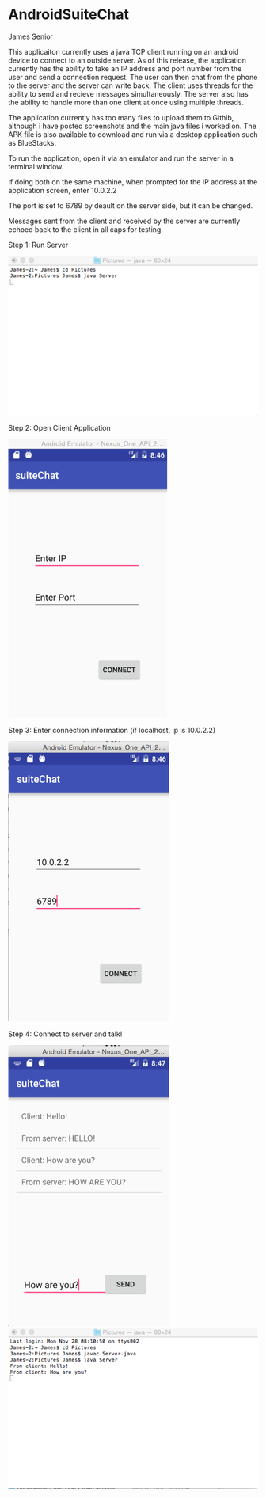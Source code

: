 # AndroidSuiteChat
James Senior

This applicaiton currently uses a java TCP client running on an android device to connect to an outside server.
As of this release, the application currently has the ability to take an IP address and port number from the user and send a connection request.
The user can then chat from the phone to the server and the server can write back.
The client uses threads for the ability to send and recieve messages simultaneously.
The server also has the ability to handle more than one client at once using multiple threads.

The application currently has too many files to upload them to Githib, although i have posted screenshots and the main java files i worked on.
The APK file is also available to download and run via a desktop application such as BlueStacks.

To run the application, open it via an emulator and run the server in a terminal window.

If doing both on the same machine, when prompted for the IP address at the application screen, enter 10.0.2.2

The port is set to 6789 by deault on the server side, but it can be changed.

Messages sent from the client and received by the server are currently echoed back to the client in all caps for testing.

Step 1: Run Server

![Alt text](/Screen%20Shot%202016-11-28%20at%208.12.56%20AM.png?raw=true "Optional Title")

Step 2: Open Client Application

![Alt text](/Screen%20Shot%202016-11-28%20at%208.46.04%20AM.png?raw=true "Optional Title")

Step 3: Enter connection information (if localhost, ip is 10.0.2.2)

![Alt text](/Screen%20Shot%202016-11-28%20at%208.46.27%20AM.png?raw=true "Optional Title")

Step 4: Connect to server and talk!

![Alt text](/Screen%20Shot%202016-11-28%20at%208.47.12%20AM.png?raw=true "Optional Title")
![Alt text](/Screen%20Shot%202016-11-28%20at%208.46.58%20AM.png?raw=true "Optional Title")
